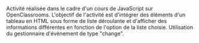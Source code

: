 Activité réalisée dans le cadre d'un cours de JavaScript sur OpenClassrooms.
L'objectif de l'activité est d'intégrer des éléments d'un tableau en HTML sous forme de liste déroulante et d'afficher des informations différentes en fonction de l'option de la liste choisie. 
Utilisation du gestionnaire d'évènement de type "change".
